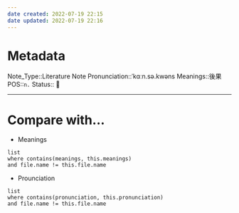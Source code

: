 ```yaml
---
date created: 2022-07-19 22:15
date updated: 2022-07-19 22:16
---
```


# Metadata

Note_Type::Literature Note
Pronunciation::ˈkɑːn.sə.kwəns
Meanings::後果
POS::`n.`
Status:: 👶

---

# Compare with...

- Meanings

```dataview
list
where contains(meanings, this.meanings)
and file.name != this.file.name
```

- Prounciation

```dataview
list
where contains(pronunciation, this.pronunciation)
and file.name != this.file.name
```
